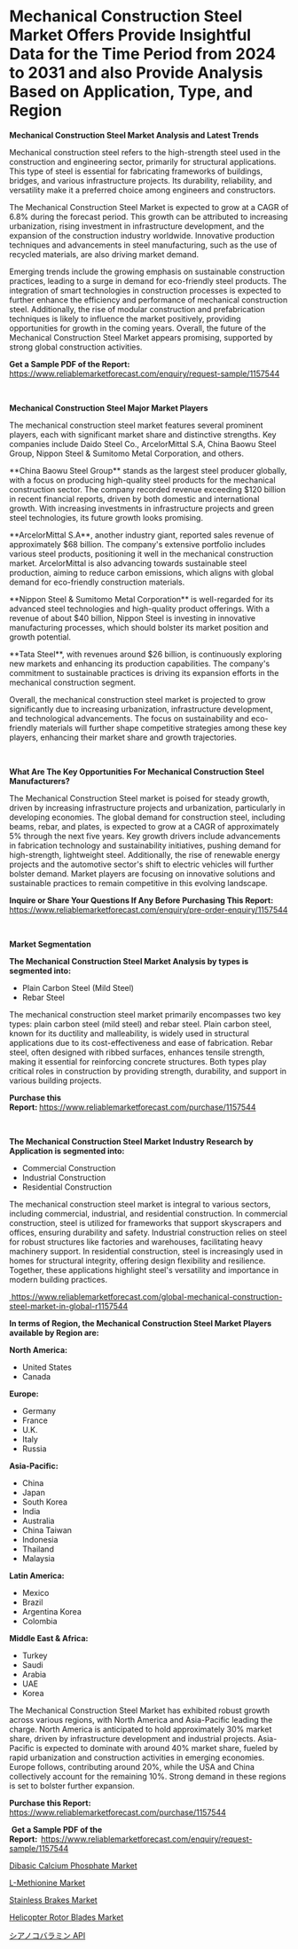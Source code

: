 <p><h1>Mechanical Construction Steel Market Offers Provide Insightful Data for the Time Period from 2024 to 2031 and also Provide Analysis Based on Application, Type, and Region</h1></p><p><strong>Mechanical Construction Steel Market Analysis and Latest Trends</strong></p>
<p><p>Mechanical construction steel refers to the high-strength steel used in the construction and engineering sector, primarily for structural applications. This type of steel is essential for fabricating frameworks of buildings, bridges, and various infrastructure projects. Its durability, reliability, and versatility make it a preferred choice among engineers and constructors.</p><p>The Mechanical Construction Steel Market is expected to grow at a CAGR of 6.8% during the forecast period. This growth can be attributed to increasing urbanization, rising investment in infrastructure development, and the expansion of the construction industry worldwide. Innovative production techniques and advancements in steel manufacturing, such as the use of recycled materials, are also driving market demand. </p><p>Emerging trends include the growing emphasis on sustainable construction practices, leading to a surge in demand for eco-friendly steel products. The integration of smart technologies in construction processes is expected to further enhance the efficiency and performance of mechanical construction steel. Additionally, the rise of modular construction and prefabrication techniques is likely to influence the market positively, providing opportunities for growth in the coming years. Overall, the future of the Mechanical Construction Steel Market appears promising, supported by strong global construction activities.</p></p>
<p><strong>Get a Sample PDF of the Report:&nbsp;</strong> <a href="https://www.reliablemarketforecast.com/enquiry/request-sample/1157544">https://www.reliablemarketforecast.com/enquiry/request-sample/1157544</a></p>
<p>&nbsp;</p>
<p><strong>Mechanical Construction Steel Major Market Players</strong></p>
<p><p>The mechanical construction steel market features several prominent players, each with significant market share and distinctive strengths. Key companies include Daido Steel Co., ArcelorMittal S.A, China Baowu Steel Group, Nippon Steel & Sumitomo Metal Corporation, and others.</p><p>**China Baowu Steel Group** stands as the largest steel producer globally, with a focus on producing high-quality steel products for the mechanical construction sector. The company recorded revenue exceeding $120 billion in recent financial reports, driven by both domestic and international growth. With increasing investments in infrastructure projects and green steel technologies, its future growth looks promising.</p><p>**ArcelorMittal S.A**, another industry giant, reported sales revenue of approximately $68 billion. The company's extensive portfolio includes various steel products, positioning it well in the mechanical construction market. ArcelorMittal is also advancing towards sustainable steel production, aiming to reduce carbon emissions, which aligns with global demand for eco-friendly construction materials.</p><p>**Nippon Steel & Sumitomo Metal Corporation** is well-regarded for its advanced steel technologies and high-quality product offerings. With a revenue of about $40 billion, Nippon Steel is investing in innovative manufacturing processes, which should bolster its market position and growth potential.</p><p>**Tata Steel**, with revenues around $26 billion, is continuously exploring new markets and enhancing its production capabilities. The company's commitment to sustainable practices is driving its expansion efforts in the mechanical construction segment.</p><p>Overall, the mechanical construction steel market is projected to grow significantly due to increasing urbanization, infrastructure development, and technological advancements. The focus on sustainability and eco-friendly materials will further shape competitive strategies among these key players, enhancing their market share and growth trajectories.</p></p>
<p>&nbsp;</p>
<p><strong>What Are The Key Opportunities For Mechanical Construction Steel Manufacturers?</strong></p>
<p><p>The Mechanical Construction Steel market is poised for steady growth, driven by increasing infrastructure projects and urbanization, particularly in developing economies. The global demand for construction steel, including beams, rebar, and plates, is expected to grow at a CAGR of approximately 5% through the next five years. Key growth drivers include advancements in fabrication technology and sustainability initiatives, pushing demand for high-strength, lightweight steel. Additionally, the rise of renewable energy projects and the automotive sector's shift to electric vehicles will further bolster demand. Market players are focusing on innovative solutions and sustainable practices to remain competitive in this evolving landscape.</p></p>
<p><strong>Inquire or Share Your Questions If Any Before Purchasing This Report:</strong> <a href="https://www.reliablemarketforecast.com/enquiry/pre-order-enquiry/1157544">https://www.reliablemarketforecast.com/enquiry/pre-order-enquiry/1157544</a></p>
<p>&nbsp;</p>
<p><strong>Market Segmentation</strong></p>
<p><strong>The Mechanical Construction Steel Market Analysis by types is segmented into:</strong></p>
<p><ul><li>Plain Carbon Steel (Mild Steel)</li><li>Rebar Steel</li></ul></p>
<p><p>The mechanical construction steel market primarily encompasses two key types: plain carbon steel (mild steel) and rebar steel. Plain carbon steel, known for its ductility and malleability, is widely used in structural applications due to its cost-effectiveness and ease of fabrication. Rebar steel, often designed with ribbed surfaces, enhances tensile strength, making it essential for reinforcing concrete structures. Both types play critical roles in construction by providing strength, durability, and support in various building projects.</p></p>
<p><strong>Purchase this Report:&nbsp;</strong><a href="https://www.reliablemarketforecast.com/purchase/1157544">https://www.reliablemarketforecast.com/purchase/1157544</a></p>
<p>&nbsp;</p>
<p><strong>The Mechanical Construction Steel Market Industry Research by Application is segmented into:</strong></p>
<p><ul><li>Commercial Construction</li><li>Industrial Construction</li><li>Residential Construction</li></ul></p>
<p><p>The mechanical construction steel market is integral to various sectors, including commercial, industrial, and residential construction. In commercial construction, steel is utilized for frameworks that support skyscrapers and offices, ensuring durability and safety. Industrial construction relies on steel for robust structures like factories and warehouses, facilitating heavy machinery support. In residential construction, steel is increasingly used in homes for structural integrity, offering design flexibility and resilience. Together, these applications highlight steel's versatility and importance in modern building practices.</p></p>
<p><a href="https://www.reliablemarketforecast.com/global-mechanical-construction-steel-market-in-global-r1157544">&nbsp;https://www.reliablemarketforecast.com/global-mechanical-construction-steel-market-in-global-r1157544</a></p>
<p><strong>In terms of Region, the Mechanical Construction Steel Market Players available by Region are:</strong></p>
<p>
    <p> <strong> North America: </strong>
        <ul>
            <li>United States</li>
            <li>Canada</li>
        </ul>
        </p> 
    <p> <strong> Europe: </strong>
        <ul>
            <li>Germany</li>
            <li>France</li>
            <li>U.K.</li>
            <li>Italy</li>
            <li>Russia</li>
        </ul>
        </p> 
    <p> <strong> Asia-Pacific: </strong>
        <ul>
            <li>China</li>
            <li>Japan</li>
            <li>South Korea</li>
            <li>India</li>
            <li>Australia</li>
            <li>China Taiwan</li>
            <li>Indonesia</li>
            <li>Thailand</li>
            <li>Malaysia</li>
        </ul>
        </p> 
    <p> <strong> Latin America: </strong>
        <ul>
            <li>Mexico</li>
            <li>Brazil</li>
            <li>Argentina Korea</li>
            <li>Colombia</li>
        </ul>
        </p> 
    <p> <strong> Middle East & Africa: </strong>
        <ul>
            <li>Turkey</li>
            <li>Saudi</li>
            <li>Arabia</li>
            <li>UAE</li>
            <li>Korea</li>
        </ul>
    </p>
    </p>
<p><p>The Mechanical Construction Steel Market has exhibited robust growth across various regions, with North America and Asia-Pacific leading the charge. North America is anticipated to hold approximately 30% market share, driven by infrastructure development and industrial projects. Asia-Pacific is expected to dominate with around 40% market share, fueled by rapid urbanization and construction activities in emerging economies. Europe follows, contributing around 20%, while the USA and China collectively account for the remaining 10%. Strong demand in these regions is set to bolster further expansion.</p></p>
<p><strong>Purchase this Report: </strong><a href="https://www.reliablemarketforecast.com/purchase/1157544">https://www.reliablemarketforecast.com/purchase/1157544</a></p>
<p>&nbsp;<strong>Get a Sample PDF of the Report:&nbsp;&nbsp;</strong><a href="https://www.reliablemarketforecast.com/enquiry/request-sample/1157544">https://www.reliablemarketforecast.com/enquiry/request-sample/1157544</a></p>
<p><strong></strong></p>
<p><p><a href="https://issuu.com/reportprime-2/docs/dibasic-calcium-phosphate-market-si_c3bbf092624cb8">Dibasic Calcium Phosphate Market</a></p><p><a href="https://github.com/CliffMedina6/Market-Research-Report-List-6/blob/main/l-methionine-market.md">L-Methionine Market</a></p><p><a href="https://www.linkedin.com/pulse/mapping-stainless-brakes-market-trends-challenges-breakthroughs-hjtre?trackingId=T6IOSO4xQFCN4vxnbrSmnA%3D%3D">Stainless Brakes Market</a></p><p><a href="https://www.linkedin.com/pulse/global-helicopter-rotor-blades-market-exploring-share-trends-i5fue?trackingId=O2YpEhmDTOm%2B8nXrK3h9TA%3D%3D">Helicopter Rotor Blades Market</a></p><p><a href="https://medium.com/@jordond5lezama/cyanocobalamin-api-market-%E3%81%AF-%E3%82%B3%E3%82%B9%E3%83%88%E7%AE%A1%E7%90%86%E3%81%A8%E5%8A%B9%E7%8E%87%E5%90%91%E4%B8%8A%E3%82%92%E5%84%AA%E5%85%88%E3%81%97%E3%81%BE%E3%81%99-%E3%81%95%E3%82%89%E3%81%AB-%E5%A0%B1%E5%91%8A%E6%9B%B8%E3%81%AF%E5%B8%82%E5%A0%B4%E3%81%AE%E9%9C%80%E8%A6%81%E9%9D%A2%E3%81%A8%E4%BE%9B%E7%B5%A6%E9%9D%A2%E3%81%AE%E4%B8%A1%E6%96%B9%E3%82%92%E3%82%AB%E3%83%90%E3%83%BC%E3%81%97%E3%81%A6%E3%81%84%E3%81%BE%E3%81%99-cyanocobalamin-api-724ccd232f23">シアノコバラミン API</a></p></p>